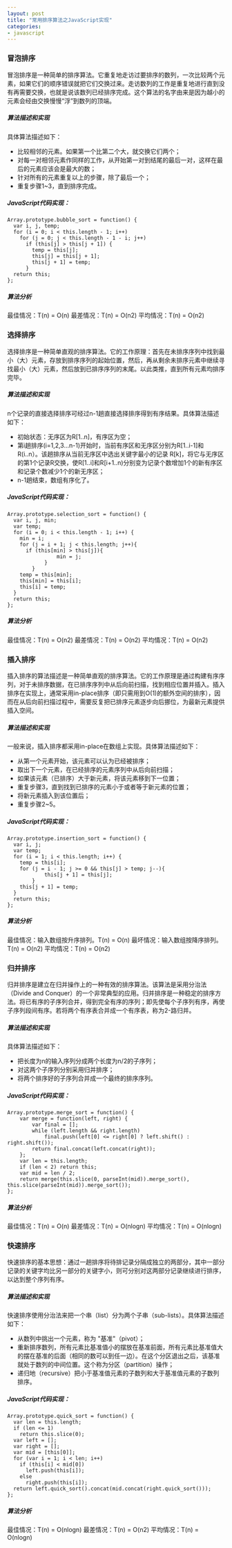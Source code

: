 ```yaml
---
layout: post
title: "常用排序算法之JavaScript实现"
categories:
- javascript
---
```


### 冒泡排序

冒泡排序是一种简单的排序算法。它重复地走访过要排序的数列，一次比较两个元素，如果它们的顺序错误就把它们交换过来。走访数列的工作是重复地进行直到没有再需要交换，也就是说该数列已经排序完成。这个算法的名字由来是因为越小的元素会经由交换慢慢“浮”到数列的顶端。

##### 算法描述和实现

具体算法描述如下：

* 比较相邻的元素。如果第一个比第二个大，就交换它们两个；
* 对每一对相邻元素作同样的工作，从开始第一对到结尾的最后一对，这样在最后的元素应该会是最大的数；
* 针对所有的元素重复以上的步骤，除了最后一个；
* 重复步骤1~3，直到排序完成。

##### JavaScript代码实现：

```
Array.prototype.bubble_sort = function() {
  var i, j, temp;
  for (i = 0; i < this.length - 1; i++)
    for (j = 0; j < this.length - 1 - i; j++)
      if (this[j] > this[j + 1]) {
        temp = this[j];
        this[j] = this[j + 1];
        this[j + 1] = temp;
      }
  return this;
};
```
##### 算法分析

最佳情况：T(n) = O(n)
最差情况：T(n) = O(n2)
平均情况：T(n) = O(n2)

### 选择排序

选择排序是一种简单直观的排序算法。它的工作原理：首先在未排序序列中找到最小（大）元素，存放到排序序列的起始位置，然后，再从剩余未排序元素中继续寻找最小（大）元素，然后放到已排序序列的末尾。以此类推，直到所有元素均排序完毕。

##### 算法描述和实现

n个记录的直接选择排序可经过n-1趟直接选择排序得到有序结果。具体算法描述如下：

* 初始状态：无序区为R[1..n]，有序区为空；
* 第i趟排序(i=1,2,3…n-1)开始时，当前有序区和无序区分别为R[1..i-1]和R(i..n）。该趟排序从当前无序区中选出关键字最小的记录 R[k]，将它与无序区的第1个记录R交换，使R[1..i]和R[i+1..n)分别变为记录个数增加1个的新有序区和记录个数减少1个的新无序区；
* n-1趟结束，数组有序化了。

##### JavaScript代码实现：

```
Array.prototype.selection_sort = function() {
  var i, j, min;
  var temp;
  for (i = 0; i < this.length - 1; i++) {
    min = i;
    for (j = i + 1; j < this.length; j++){
      if (this[min] > this[j]){
                min = j;
            }
        }
    temp = this[min];
    this[min] = this[i];
    this[i] = temp;
  }
  return this;
};
```
##### 算法分析

最佳情况：T(n) = O(n2)
最差情况：T(n) = O(n2)
平均情况：T(n) = O(n2)

### 插入排序

插入排序的算法描述是一种简单直观的排序算法。它的工作原理是通过构建有序序列，对于未排序数据，在已排序序列中从后向前扫描，找到相应位置并插入。插入排序在实现上，通常采用in-place排序（即只需用到O(1)的额外空间的排序），因而在从后向前扫描过程中，需要反复把已排序元素逐步向后挪位，为最新元素提供插入空间。

##### 算法描述和实现

一般来说，插入排序都采用in-place在数组上实现。具体算法描述如下：

* 从第一个元素开始，该元素可以认为已经被排序；
* 取出下一个元素，在已经排序的元素序列中从后向前扫描；
* 如果该元素（已排序）大于新元素，将该元素移到下一位置；
* 重复步骤3，直到找到已排序的元素小于或者等于新元素的位置；
* 将新元素插入到该位置后；
* 重复步骤2~5。

##### JavaScript代码实现：

```
Array.prototype.insertion_sort = function() {
  var i, j;
  var temp;
  for (i = 1; i < this.length; i++) {
    temp = this[i];
    for (j = i - 1; j >= 0 && this[j] > temp; j--){
            this[j + 1] = this[j];
        }
    this[j + 1] = temp;
  }
  return this;
};
```
##### 算法分析

最佳情况：输入数组按升序排列。T(n) = O(n)
最坏情况：输入数组按降序排列。T(n) = O(n2)
平均情况：T(n) = O(n2)


### 归并排序

归并排序是建立在归并操作上的一种有效的排序算法。该算法是采用分治法（Divide and Conquer）的一个非常典型的应用。归并排序是一种稳定的排序方法。将已有序的子序列合并，得到完全有序的序列；即先使每个子序列有序，再使子序列段间有序。若将两个有序表合并成一个有序表，称为2-路归并。

##### 算法描述和实现

具体算法描述如下：

* 把长度为n的输入序列分成两个长度为n/2的子序列；
* 对这两个子序列分别采用归并排序；
* 将两个排序好的子序列合并成一个最终的排序序列。

##### JavaScript代码实现：

```
Array.prototype.merge_sort = function() {
    var merge = function(left, right) {
        var final = [];
        while (left.length && right.length)
            final.push(left[0] <= right[0] ? left.shift() : right.shift());
        return final.concat(left.concat(right));
    };
    var len = this.length;
    if (len < 2) return this;
    var mid = len / 2;
    return merge(this.slice(0, parseInt(mid)).merge_sort(), this.slice(parseInt(mid)).merge_sort());
};
```
##### 算法分析

最佳情况：T(n) = O(n)
最差情况：T(n) = O(nlogn)
平均情况：T(n) = O(nlogn)

### 快速排序

快速排序的基本思想：通过一趟排序将待排记录分隔成独立的两部分，其中一部分记录的关键字均比另一部分的关键字小，则可分别对这两部分记录继续进行排序，以达到整个序列有序。

##### 算法描述和实现

快速排序使用分治法来把一个串（list）分为两个子串（sub-lists）。具体算法描述如下：

* 从数列中挑出一个元素，称为 "基准"（pivot）；
* 重新排序数列，所有元素比基准值小的摆放在基准前面，所有元素比基准值大的摆在基准的后面（相同的数可以到任一边）。在这个分区退出之后，该基准就处于数列的中间位置。这个称为分区（partition）操作；
* 递归地（recursive）把小于基准值元素的子数列和大于基准值元素的子数列排序。

##### JavaScript代码实现：

```
Array.prototype.quick_sort = function() {
  var len = this.length;
  if (len <= 1)
    return this.slice(0);
  var left = [];
  var right = [];
  var mid = [this[0]];
  for (var i = 1; i < len; i++)
    if (this[i] < mid[0])
      left.push(this[i]);
    else
      right.push(this[i]);
  return left.quick_sort().concat(mid.concat(right.quick_sort()));
};
```

##### 算法分析

最佳情况：T(n) = O(nlogn)
最差情况：T(n) = O(n2)
平均情况：T(n) = O(nlogn)
